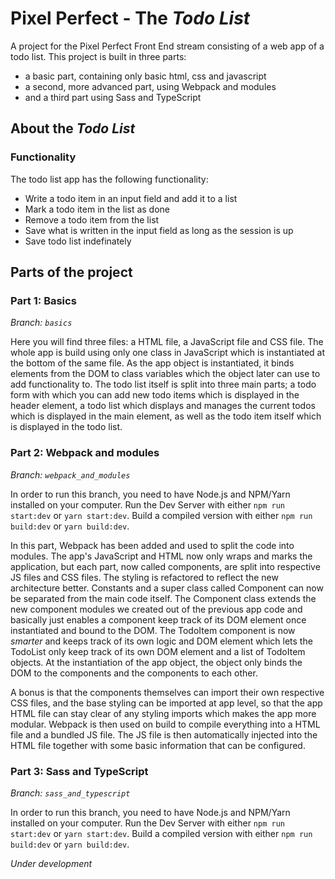 # Pixel Perfect - The *Todo List*
A project for the Pixel Perfect Front End stream consisting of a web app of a todo list.
This project is built in three parts:
* a basic part, containing only basic html, css and javascript
* a second, more advanced part, using Webpack and modules
* and a third part using Sass and TypeScript

## About the *Todo List* 
### Functionality
The todo list app has the following functionality:
* Write a todo item in an input field and add it to a list
* Mark a todo item in the list as done
* Remove a todo item from the list
* Save what is written in the input field as long as the session is up
* Save todo list indefinately

## Parts of the project
### Part 1: Basics
*Branch: `basics`*

Here you will find three files: a HTML file, a JavaScript file and CSS file.
The whole app is build using only one class in JavaScript which is instantiated at the bottom of the same file.
As the app object is instantiated, it binds elements from the DOM to class variables which the object later can use to add functionality to.
The todo list itself is split into three main parts;
a todo form with which you can add new todo items which is displayed in the header element,
a todo list which displays and manages the current todos which is displayed in the main element,
as well as the todo item itself which is displayed in the todo list.

### Part 2: Webpack and modules
*Branch: `webpack_and_modules`*

In order to run this branch, you need to have Node.js and NPM/Yarn installed on your computer.
Run the Dev Server with either `npm run start:dev` or `yarn start:dev`.
Build a compiled version with either `npm run build:dev` or `yarn build:dev`.

In this part, Webpack has been added and used to split the code into modules. The app's JavaScript and HTML now only wraps and marks the application,
but each part, now called components, are split into respective JS files and CSS files. The styling is refactored to reflect the new architecture better.
Constants and a super class called Component can now be separated from the main code itself.
The Component class extends the new component modules we created out of the previous app code and basically just enables a component keep track of its DOM element once instantiated and bound to the DOM.
The TodoItem component is now *smarter* and keeps track of its own logic and DOM element which lets the TodoList only keep track of its own DOM element and a list of TodoItem objects.
At the instantiation of the app object, the object only binds the DOM to the components and the components to each other.

A bonus is that the components themselves can import their own respective CSS files, and the base styling can be imported at app level,
so that the app HTML file can stay clear of any styling imports which makes the app more modular. Webpack is then used on build to compile everything into a HTML file and a bundled JS file.
The JS file is then automatically injected into the HTML file together with some basic information that can be configured.


### Part 3: Sass and TypeScript
*Branch: `sass_and_typescript`*

In order to run this branch, you need to have Node.js and NPM/Yarn installed on your computer.
Run the Dev Server with either `npm run start:dev` or `yarn start:dev`.
Build a compiled version with either `npm run build:dev` or `yarn build:dev`.

*Under development*
